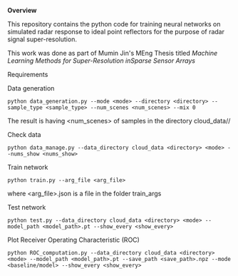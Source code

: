 **Overview**

This repository contains the python code for training neural networks on simulated radar response to ideal point reflectors for the purpose of radar signal super-resolution. 

This work was done as part of Mumin Jin's MEng Thesis titled *Machine Learning Methods for Super-Resolution inSparse Sensor Arrays*

Requirements

Data generation
```
python data_generation.py --mode <mode> --directory <directory> --sample_type <sample_type> --num_scenes <num_scenes> --mix 0
```
The result is having <num_scenes> of samples in the directory cloud_data/<directory>/<mode>

Check data
```
python data_manage.py --data_directory cloud_data <directory> <mode> --nums_show <nums_show>
```

Train network
```
python train.py --arg_file <arg_file>
```
where <arg_file>.json is a file in the folder train_args

Test network
```
python test.py --data_directory cloud_data <directory> <mode> --model_path <model_path>.pt --show_every <show_every>
```

Plot Receiver Operating Characteristic (ROC)
```
python ROC_computation.py --data_directory cloud_data <directory> <mode> --model_path <model_path>.pt --save_path <save_path>.npz --mode <baseline/model> --show_every <show_every>
```

